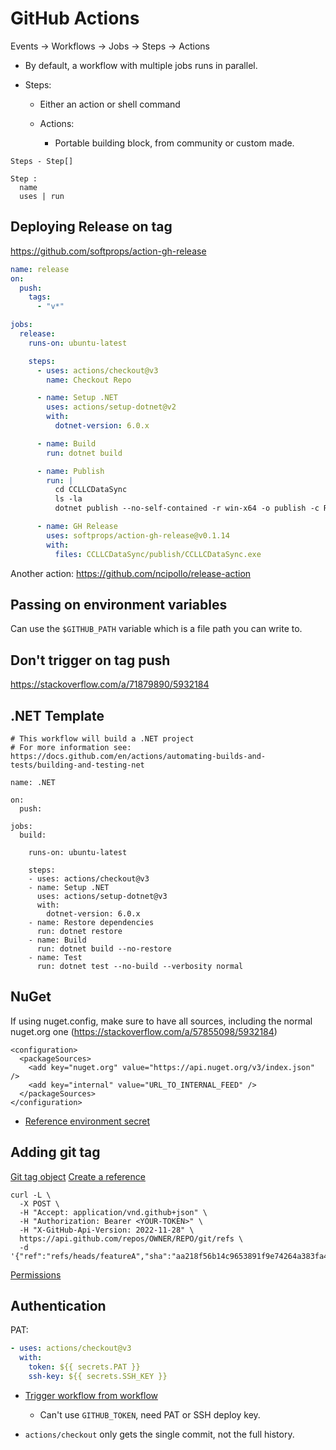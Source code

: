 # GitHub Actions

Events -> Workflows -> Jobs -> Steps -> Actions

- By default, a workflow with multiple jobs runs in parallel.

- Steps:
  - Either an action or shell command

  - Actions:
    - Portable building block, from community or custom made.


```
Steps - Step[]

Step :
  name
  uses | run
```

## Deploying Release on tag

<https://github.com/softprops/action-gh-release>

```yaml
name: release
on:
  push:
    tags:
      - "v*"

jobs:
  release:
    runs-on: ubuntu-latest

    steps:
      - uses: actions/checkout@v3
        name: Checkout Repo

      - name: Setup .NET
        uses: actions/setup-dotnet@v2
        with:
          dotnet-version: 6.0.x

      - name: Build
        run: dotnet build

      - name: Publish
        run: |
          cd CCLLCDataSync
          ls -la
          dotnet publish --no-self-contained -r win-x64 -o publish -c Release -p:DebugType=None -p:PublishSingleFile=true

      - name: GH Release
        uses: softprops/action-gh-release@v0.1.14
        with:
          files: CCLLCDataSync/publish/CCLLCDataSync.exe
```

Another action: <https://github.com/ncipollo/release-action>

## Passing on environment variables

Can use the `$GITHUB_PATH` variable which is a file path you can write to.

## Don't trigger on tag push

<https://stackoverflow.com/a/71879890/5932184>

## .NET Template

```
# This workflow will build a .NET project
# For more information see: https://docs.github.com/en/actions/automating-builds-and-tests/building-and-testing-net

name: .NET

on:
  push:

jobs:
  build:

    runs-on: ubuntu-latest

    steps:
    - uses: actions/checkout@v3
    - name: Setup .NET
      uses: actions/setup-dotnet@v3
      with:
        dotnet-version: 6.0.x
    - name: Restore dependencies
      run: dotnet restore
    - name: Build
      run: dotnet build --no-restore
    - name: Test
      run: dotnet test --no-build --verbosity normal
```

## NuGet

If using nuget.config, make sure to have all sources, including the normal nuget.org one (<https://stackoverflow.com/a/57855098/5932184>)

```
<configuration>
  <packageSources>
    <add key="nuget.org" value="https://api.nuget.org/v3/index.json" />
    <add key="internal" value="URL_TO_INTERNAL_FEED" />
  </packageSources>
</configuration>
```

- [Reference environment secret](https://stackoverflow.com/a/66526312/5932184)

## Adding git tag

[Git tag object](https://docs.github.com/en/rest/git/tags?apiVersion=2022-11-28#create-a-tag-object)
[Create a reference](https://docs.github.com/en/rest/git/refs?apiVersion=2022-11-28#create-a-reference)

```
curl -L \
  -X POST \
  -H "Accept: application/vnd.github+json" \
  -H "Authorization: Bearer <YOUR-TOKEN>" \
  -H "X-GitHub-Api-Version: 2022-11-28" \
  https://api.github.com/repos/OWNER/REPO/git/refs \
  -d '{"ref":"refs/heads/featureA","sha":"aa218f56b14c9653891f9e74264a383fa43fefbd"}'
```

[Permissions](https://docs.github.com/en/rest/overview/permissions-required-for-github-apps)

## Authentication

PAT:

```yaml
- uses: actions/checkout@v3
  with:
    token: ${{ secrets.PAT }}
    ssh-key: ${{ secrets.SSH_KEY }}
```

- [Trigger workflow from workflow](https://docs.github.com/en/actions/using-workflows/triggering-a-workflow#triggering-a-workflow-from-a-workflow)
  - Can't use `GITHUB_TOKEN`, need PAT or SSH deploy key.

- `actions/checkout` only gets the single commit, not the full history.
